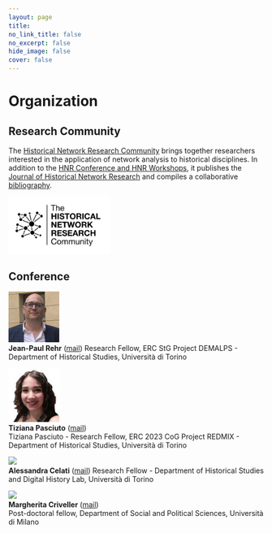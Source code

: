 ```yaml
---
layout: page
title: 
no_link_title: false 
no_excerpt: false 
hide_image: false
cover: false
---
```


# Organization

## Research Community
The [Historical Network Research Community](https://historicalnetworkresearch.org/) brings together researchers interested in the application of network analysis to historical disciplines. In addition to the [HNR Conference and HNR Workshops](https://historicalnetworkresearch.org/hnr-events/), it publishes the [Journal of Historical Network Research](https://jhnr.uni.lu/index.php/jhnr/index) and compiles a collaborative [bibliography](https://historicalnetworkresearch.org/bibliography/).

<a href="https://historicalnetworkresearch.org/"><img src="https://raw.githubusercontent.com/historicalnetworkresearch/riodejaneiro/master/img/hnr_logo_vector.png" style="width:200px"></a>


## Conference


<a href="https://www.inf.ufrgs.br/~bazzan/"><img src="img/jean-paul_rehr.jpg" style="width:100px"></a>  
**Jean-Paul Rehr**  ([mail](mailto:jeanpaulbernard.rehr@unito.it)) 
Research Fellow, ERC StG Project DEMALPS - Department of Historical Studies, Università di Torino

<a href="https://www.c2dh.uni.lu/people/demival-vasques"><img src="img/tiziana_pasciuto.jpg" style="width:100px"></a>  
**Tiziana Pasciuto** ([mail](mailto:tiziana.pasciuto@unito.it))  
Tiziana Pasciuto - Research Fellow, ERC 2023 CoG Project REDMIX - Department of Historical Studies, Università di Torino

<a href="https://orcid.org/0000-0002-8632-7105"><img src="himg/alessandra_celati.jpg" style="width:100px"></a>  
**Alessandra Celati**  ([mail](mailto:alessandra.celati@unito.it)) 
Research Fellow - Department of Historical Studies and Digital History Lab, Università di Torino

<a href="https://uff.academia.edu/RenatoDaSilva"><img src="margherita_criveller.jpg" style="width:100px"></a>  
**Margherita Criveller** ([mail](mailto:margherita.criveller@unimi.it))   
Post-doctoral fellow, Department of Social and Political Sciences, Università di Milano
